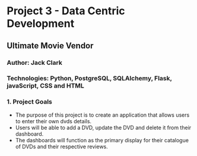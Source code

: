 <h1>Project 3 - Data Centric Development</h1>

<h2>Ultimate Movie Vendor</h2>

<h3>Author: Jack Clark</h3>

<h3>Technologies: Python, PostgreSQL, SQLAlchemy, Flask, javaScript, CSS and HTML</h3>

<h3>1. Project Goals</h3>
<ul>
<li>The purpose of this project is to create an application that allows users to enter their own dvds details.</li>
<li>Users will be able to add a DVD, update the DVD and delete it from their dashboard.</li>
<li>The dashboards will function as the primary display for their catalogue of DVDs and their respective reviews.</li>
</ul>